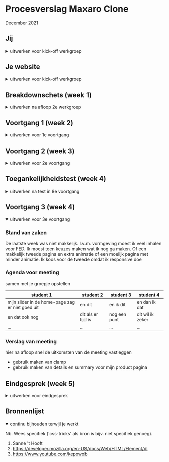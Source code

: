 # Procesverslag Maxaro Clone

December 2021



## Jij

<details>
<summary>uitwerken voor kick-off werkgroep</summary>

### Auteur:
Cheun Yin Zhang

#### Je startniveau:
Rood en Zwarte piste

#### Je focus:
Responsive
 
</details>



## Je website

<details >
<summary>uitwerken voor kick-off werkgroep</summary>

### Je opdracht:
https://www.maxaro.nl

#### Screenshot(s) van de eerste pagina (small screen): 
Home page
<img src="readme_images/small_screen_screenshot/home_page.png" width="375px" alt="home page">

#### Screenshot(s) van de tweede pagina (small screen):
Product detail page
<img src="readme_images/small_screen_screenshot/product_page.jpg" alt="home page">

 
</details>



## Breakdownschets (week 1)

<details>
<summary>uitwerken na afloop 2e werkgroep</summary>

### de hele pagina: 
<img src="readme_images/week_1/breakdown-schets-homepage.png" width="375px" alt="breakdown schets">

### dynamisch deel (bijv menu): 
<img src="images/dummy-plaatje.jpg" width="375px" alt="breakdown van een dynamisch deel">

### wellicht nog een dynamisch deel (bijv filter): 
<img src="images/dummy-plaatje.jpg" width="375px" alt="breakdown van nog een dynamisch deel">

</details>





## Voortgang 1 (week 2)

<details>
<summary>uitwerken voor 1e voortgang</summary>

### Stand van zaken
 Ik ging eerst beginnen met de desktop nav bar sinds ik de elementen eerst goede wilde zetten. Opzicht ging het goed, het was wel even puzzelen omdat het al een tijdje geleden is dat ik met css had gewerkt. 

<img src="readme_images/week_2/html-week-2.png" width="375px" alt="html">
 <img src="readme_images/week_2/css-week-2.png" width="375px" alt="css">

### Agenda voor meeting
samen met je groepje opstellen

| student 1      | student 2          | student 3    | student 4        |
| ---            | ---                | ---          | ---              |
| dit bespreken  | en dit             | en ik dit    | en dan ik dat    |
| en dat ook nog | dit als er tijd is | nog een punt | dit wil ik zeker |
| ...            | ...                | ...          | ...              |


### Verslag van meeting
hier na afloop snel de uitkomsten van de meeting vastleggen

- Ik had te veel div's die onnodig waren, ik ga nu proberen om ze te verwijderen
- Het is gelukt om een icon in de input veld te krijgen
- Ik heb geleerd hoe je een icon ook kan laten bewegen als je er over heen hover
- ...

</details>





## Voortgang 2 (week 3)

<details>
<summary>uitwerken voor 2e voortgang</summary>

### Stand van zaken
In principe ging het deze week goed. Ik heb mijn home pagina voor 50% af. Ik had tijdens de fysieke les ook met Sanne gezeten om al mijn divs te verwijderen omdat ik daar niet mee uitkwam. Maar na het gesprek had ik toch alle div's kunnen verwijderen. 

<img src="readme_images/week_3/home_page.png" width="375px" alt="home pagina week 3">
<img src="readme_images/week_3/html_week3.png" width="375px" alt="html code week 3">
<img src="readme_images/week_3/css_week3.png" width="375px" alt="css code week 3">


### Agenda voor meeting
samen met je groepje opstellen

| Cheun    | student 2          | student 3    | student 4        |
| ---            | ---                | ---          | ---              |
| Wij hadden besproken over dat mijn code niet goed uitzag op Github  | en dit             | en ik dit    | en dan ik dat    |
| en dat ook nog | dit als er tijd is | nog een punt | dit wil ik zeker |
| ...            | ...                | ...          | ...              |


### Verslag van meeting
hier na afloop snel de uitkomsten van de meeting vastleggen

- Dat ik mijn bestanden in de juiste mappen moet uploaden in plaats van direct in de main in Github
- Er werd aangegeven dat ik het beste eerst al mijn HTML moet opschrijven en dan pas stylen
- De slider op mijn homepagina pas interactief maken als ik nog tijd heb sinds het niet makkelijk is.
- ...

</details>





## Toegankelijkheidstest (week 4)

<details>
<summary>uitwerken na test in 8e voortgang</summary>

### Bevindingen
Lijst met je bevindingen die in de test naar voren kwamen:

#### Titel eerste bevinding
Wanneer je alleen TAB gebruik gaat die qua volgorder van links naar rechts naar recht naar links. Dit heeft te maken omdat ik flex-direction row reverse gebruik. Sinds ik het responsive probeer te maken weet ik niet exact hoe ik dit oplos

Hier een omschrijving van hoe het opgelost kan worden (met indien nodig een afbeelding)


#### Animatie
Ons assortiment  anchor links in plaats van underline de tekst dikker maken tijdens hover zodat het makkelijker wordt om te zien en er ook mooier uitziet.
<img src="readme_images/week_4/old_hover_ons_assortiment.png" alt="oud hover assortiment">

Hier een omschrijving van hoe het opgelost kan worden (met indien nodig een afbeelding)
In plaats van :hover underline scale gebruiken.
<img src="readme_images/week_4/nieuw_hover_ons_assortiment.png" alt="nieuw hover assortiment">


</details>





## Voortgang 3 (week 4)

<details open>
<summary>uitwerken voor 3e voortgang</summary>

### Stand van zaken
De laatste week was niet makkelijk. I.v.m. vormgeving moest ik veel inhalen voor FED. Ik moest toen keuzes maken wat ik nog ga maken. Of een makkelijk tweede pagina en extra animatie of een moeiijk pagina met minder animatie. Ik koos voor de tweede omdat ik responsive doe


### Agenda voor meeting
samen met je groepje opstellen

| student 1      | student 2          | student 3    | student 4        |
| ---            | ---                | ---          | ---              |
| mijn slider in de home-page zag er niet goed uit  | en dit             | en ik dit    | en dan ik dat    |
| en dat ook nog | dit als er tijd is | nog een punt | dit wil ik zeker |
| ...            | ...                | ...          | ...              |


### Verslag van meeting
hier na afloop snel de uitkomsten van de meeting vastleggen

- gebruik maken van clamp
- gebruik maken van details en summary voor mijn product pagina

</details>





## Eindgesprek (week 5)

<details>
<summary>uitwerken voor eindgesprek</summary>

### Stand van zaken

Moeilijk
- geen div's gebruiken

### Screenshot(s)

hier screenshot(s) van je eindresultaat

</details>





## Bronnenlijst

<details open>
<summary>continu bijhouden terwijl je werkt</summary>

Nb. Wees specifiek ('css-tricks' als bron is bijv. niet specifiek genoeg).

1. Sanne 't Hooft
2. <a href="https://developer.mozilla.org/en-US/docs/Web/HTML/Element/dl">https://developer.mozilla.org/en-US/docs/Web/HTML/Element/dl</a>
3. <a href="https://www.youtube.com/kepowob">https://www.youtube.com/kepowob</a>

</details>

